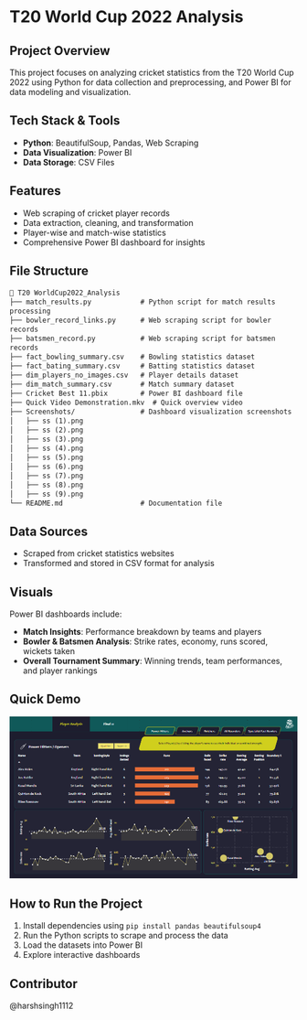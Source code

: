 # T20 World Cup 2022 Analysis

## Project Overview
This project focuses on analyzing cricket statistics from the T20 World Cup 2022 using Python for data collection and preprocessing, and Power BI for data modeling and visualization.

## Tech Stack & Tools
- **Python**: BeautifulSoup, Pandas, Web Scraping
- **Data Visualization**: Power BI
- **Data Storage**: CSV Files

## Features
- Web scraping of cricket player records
- Data extraction, cleaning, and transformation
- Player-wise and match-wise statistics
- Comprehensive Power BI dashboard for insights

## File Structure
```
📂 T20 WorldCup2022_Analysis
├── match_results.py            # Python script for match results processing
├── bowler_record_links.py      # Web scraping script for bowler records
├── batsmen_record.py           # Web scraping script for batsmen records
├── fact_bowling_summary.csv    # Bowling statistics dataset
├── fact_bating_summary.csv     # Batting statistics dataset
├── dim_players_no_images.csv   # Player details dataset
├── dim_match_summary.csv       # Match summary dataset
├── Cricket Best 11.pbix        # Power BI dashboard file
├── Quick Video Demonstration.mkv  # Quick overview video
├── Screenshots/                # Dashboard visualization screenshots
│   ├── ss (1).png
│   ├── ss (2).png
│   ├── ss (3).png
│   ├── ss (4).png
│   ├── ss (5).png
│   ├── ss (6).png
│   ├── ss (7).png
│   ├── ss (8).png
│   ├── ss (9).png
└── README.md                   # Documentation file
```

## Data Sources
- Scraped from cricket statistics websites
- Transformed and stored in CSV format for analysis

## Visuals
Power BI dashboards include:
- **Match Insights**: Performance breakdown by teams and players
- **Bowler & Batsmen Analysis**: Strike rates, economy, runs scored, wickets taken
- **Overall Tournament Summary**: Winning trends, team performances, and player rankings

## Quick Demo
![Dashboard Preview](Screenshots/ss%20(1).png)

## How to Run the Project
1. Install dependencies using `pip install pandas beautifulsoup4`
2. Run the Python scripts to scrape and process the data
3. Load the datasets into Power BI
4. Explore interactive dashboards

## Contributor
@harshsingh1112
